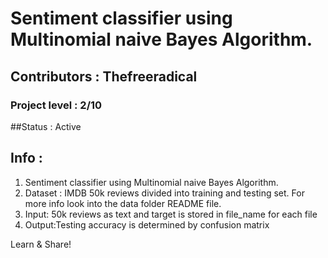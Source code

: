 # Sentiment classifier using Multinomial naive Bayes Algorithm.
## Contributors : Thefreeradical
### Project level : 2/10

##Status : Active

## Info :

1. Sentiment classifier using Multinomial naive Bayes Algorithm.
2. Dataset : IMDB 50k reviews divided into training and testing set. For more info look into the data folder README file.
3. Input: 50k reviews as text and target is stored in file_name for each file
4. Output:Testing accuracy is determined by confusion matrix

Learn & Share!
